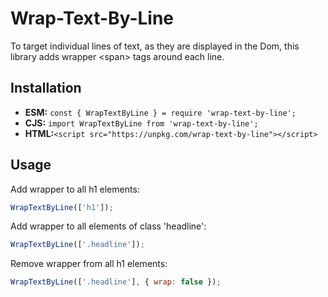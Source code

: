 # Wrap-Text-By-Line
To target individual lines of text, as they are displayed in the Dom, this library adds wrapper &lt;span&gt; tags around each line.

## Installation
* __ESM:__ `const { WrapTextByLine } = require 'wrap-text-by-line';`
* __CJS:__ `import WrapTextByLine from 'wrap-text-by-line';`
* __HTML:__`<script src="https://unpkg.com/wrap-text-by-line"></script>`

## Usage
Add wrapper to all h1 elements:
```JavaScript
WrapTextByLine(['h1']);
```

Add wrapper to all elements of class 'headline':
```JavaScript
WrapTextByLine(['.headline']);
```

Remove wrapper from all h1 elements:
```JavaScript
WrapTextByLine(['.headline'], { wrap: false });
```
